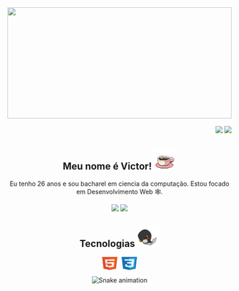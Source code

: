 <div align="right"> 
  <img class="img1" src="https://github.com/Victorhap/Victorhap/blob/main/images/bg5.gif" height="250" width="100%" />

  <a href = "mailto:victorbq18@gmail.com"><img class="img2" src="https://img.shields.io/badge/-Gmail-%23333?style=for-the-badge&logo=gmail&logoColor=white" target="_blank"></a>
  <a href="https://www.linkedin.com/in/victor-hebert-149549189/" target="_blank"><img class="img2" src="https://img.shields.io/badge/-LinkedIn-%230077B5?style=for-the-badge&logo=linkedin&logoColor=white" target="_blank"></a> 
</div>

<h2 align="center">Meu nome é Victor! <img src="https://github.com/Victorhap/Victorhap/blob/main/images/coffe.gif" width="50"></h2>


<p align="center">
  Eu tenho 26 anos e sou bacharel em ciencia da computação. Estou focado em Desenvolvimento Web 🕸️.
</p>

<div align="center">
    <img height="160em" src="https://github-readme-stats.vercel.app/api?username=Victorhap&show_icons=true&theme=tokyonight&include_all_commits=true&count_private=true"/>
    <img height="160em" src="https://github-readme-stats.vercel.app/api/top-langs/?username=Victorhap&layout=compact&langs_count=7&theme=tokyonight"/>
</div>


<h2 align="center"> Tecnologias <img src="https://github.com/Victorhap/Victorhap/blob/main/images/laptop.gif" width="50"> </h2> 

<div style="display: inline_block" align="center">
    <img align="center" alt="HTML" height="30" width="40" src="https://raw.githubusercontent.com/devicons/devicon/master/icons/html5/html5-original.svg">
    <img align="center" alt="CSS" height="30" width="40" src="https://raw.githubusercontent.com/devicons/devicon/master/icons/css3/css3-original.svg">
    <!--<img align="center" alt="Js" height="30" width="40" src="https://raw.githubusercontent.com/devicons/devicon/master/icons/javascript/javascript-plain.svg">
    <img align="center" alt="React" height="30" width="40" src="https://raw.githubusercontent.com/devicons/devicon/master/icons/react/react-original.svg">
    <img align="center" alt="Ts" height="30" width="40" src="https://raw.githubusercontent.com/devicons/devicon/master/icons/typescript/typescript-plain.svg">-->
</div>

<div align="center">
  
   ![Snake animation](https://github.com/Victorhap/Victorhap/blob/output/github-contribution-grid-snake.svg)
  
</div>

